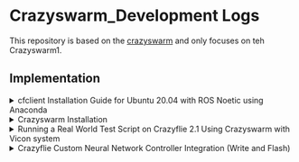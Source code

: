 # Crazyswarm_Development Logs
This repository is based on the [crazyswarm](https://github.com/USC-ACTLab/crazyswarm/tree/master) and only focuses on teh Crazyswarm1.

## Implementation

<details>
<summary>cfclient Installation Guide for Ubuntu 20.04 with ROS Noetic using Anaconda</summary>

#### Prerequisites
This project requires Python 3.8 - 3.12.

#### Step 1: Install Dependencies
Open a terminal and run the following commands to install the necessary system dependencies:

```bash
  sudo apt update
  sudo apt install -y git libxcb-xinerama0 libxcb-cursor0
```
#### Step 2: Install Anaconda
If you haven't installed Anaconda yet, download and install it from [Anaconda's official website](https://www.anaconda.com/products/individual).

#### Step 3: Create and Activate a Virtual Environment
Create a new virtual environment with Python 3.8 (or your desired version):

```bash
  conda create -n cfclient-env python=3.8
  conda activate cfclient-env
```

#### Step 4: Install ROS Noetic Dependencies
Source your ROS Noetic setup script:

```bash
  source /opt/ros/noetic/setup.bash
```

#### Step 5: Clone the Repository
Clone the `crazyflie-clients-python` repository:

```bash
  git clone https://github.com/bitcraze/crazyflie-clients-python
  cd crazyflie-clients-python
```
#### Step 6: Install the Client
Install the client in editable mode:

```bash
  pip install -e .
```
For development mode, use:
```bash
  pip install -e .[dev]
```
#### Step 7: Set up udev Permissions
Set up udev permissions for Crazyradio. Follow the instructions in the [cflib installation guide](https://www.bitcraze.io/documentation/repository/crazyflie-lib-python/master/installation/).

Note: *For detailed solutions to issues where cfclient cannot be opened - USB permissions issue (unable to use Crazyradio):
Follow the instructions in the [USB permissions | Bitcraze](https://www.bitcraze.io/documentation/repository/crazyflie-lib-python/master/installation/usb_permissions/
).
#### Step 8: Running the Client
You can run the client with the following commands:

```bash
  cfclient
  cfheadless
  cfloader
  cfzmq
```
or with:
```bash
  python -m cfclient.gui
```
Make sure your virtual environment is activated each time you use cfclient.

</details>

<details>
<summary>Crazyswarm Installation</summary>
Please follow the [instructions](https://crazyswarm.readthedocs.io/en/latest/).
  
From Changelog section to Overview section.
</details>

<details>
<summary>Running a Real World Test Script on Crazyflie 2.1 Using Crazyswarm with Vicon system</summary>
  
#### Prerequisites
- Crazyflie 2.1
- Crazyswarm
- Vicon Tracker 3.10
- Single Marker
- There are conflicts between ros and conda environment, do not use conda.


#### Steps

1. **Connect both laptop and lab computer to same WIFI:**

2. **Add Crazyflie object to Vicon tracking system:**

   Attach the single marker to the appropriate position on the Crazyflie 2.1.
   
   Open Vicon System.
   
   Open Vicon Tracker 3.10 in computer.
   
   You can check that single marker as a point in the vicon system.

2. **Follow Crazyswarm instructions on [Configuration](https://crazyswarm.readthedocs.io/en/latest/configuration.html):**

   Here we choose Vicon as tracking system and Single Marker as object tracking mode.

   For Enumerate Crazyflies section, modify crazyflies.yaml with following parameters:
   
   ```
   # ros_ws/src/crazyswarm/launch/crazyflies.yaml
   crazyflies:
   - id: 1
    channel: 100
    initialPosition: [-2.26499, -1.61604, 0.032]
    type: CF21SingleMarker
   ```

   Do not do the Update firmware and Manage fleet with the Chooser sections.

4. **Turn on Crazyflie 2.1, ready for connection:**

5. **Run Hovering (hello, world):**

   4.1 Run the test script in simulation mode to make sure your Python interpreter is set up correctly:
   ```python
    python hello_world.py --sim
   ```
   In the 3D visualization, you should see a Crazyflie take off, hover for a few seconds, and then land.

   4.2 Start Ros:

   Open a new terminal and run
   
   ```python
    roscore
   ```

   4.3 Start the crazyswarm_server:
   ```python
    source ros_ws/devel/setup.bash
    roslaunch crazyswarm hover_swarm.launch
   ```

   You should see the Crazyflie 2.1 connect with laptop, there should be one light on Crazyflie 2.1 shows green and the radio device attached to the laptop will also show green light.

   A software rviz in laptop will launch and show the estimated pose of cf1.

   4.4 Run hello_world.py script in real world:

   Open a new terminal and run
  
   ```python
    source devel/setup.bash
    python hello_world.py
   ```
   * the hello_world.py is located in ros_ws/src/crazyswarm/script/
  
   ** Note:

   1. Before running hello_world.py scripts, we need to deactivate Conda or any other environments manager.
   2. Depending on library updating, some syntax of code needs to be changed.
  
   
</details>

<details>
<summary>Crazyflie Custom Neural Network Controller Integration (Write and Flash)</summary>
  
#### Prerequisites

- Crazyflie 2.1
- A pre-trained neural network model saved as `model_latest.pt` which contains all the necessary neural network data in a dict format.

#### Steps

1. **Write a script (`convert.py`) to load the neural network model dictionary and convert the parameters into C arrays, then write them into `model_parameters.c` file:**

    ```python
    import torch
    
    def tensor_to_c_array(tensor, name):
        array = tensor.cpu().numpy()  # Ensure the tensor is processed on CPU
        c_array = ""
        if len(array.shape) == 2:
            shape_str = f"[{array.shape[0]}][{array.shape[1]}]"
            c_array = f"static const float {name}{shape_str} = {{\n"
            for row in array:
                c_array += "    {" + ', '.join(map(str, row)) + "},\n"
            c_array += "};\n"
        elif len(array.shape) == 1:
            shape_str = f"[{array.shape[0]}]"
            c_array = f"static const float {name}{shape_str} = {{"
            c_array += ', '.join(map(str, array))
            c_array += "};\n"
        return c_array
    
    def recursive_convert(name, param, c_arrays):
        if isinstance(param, torch.Tensor):  # Check if the parameter is a tensor
            c_name = name.replace('.', '_')
            c_arrays.append(tensor_to_c_array(param, c_name))
        elif isinstance(param, dict):  # If it's a dictionary, process recursively
            for sub_name, sub_param in param.items():
                recursive_convert(f"{name}.{sub_name}", sub_param, c_arrays)
    
    # Load the model's state dictionary
    model_state_dict = torch.load('model_latest.pt', map_location=torch.device('cpu'))
    
    # Convert each parameter to C arrays
    c_arrays = []
    for name, param in model_state_dict.items():
        recursive_convert(name, param, c_arrays)
    
    # Write all C arrays to a file
    with open('model_parameters.c', 'w') as f:
        for c_array in c_arrays:
            if c_array:  # Write to file only if c_array is not empty
                f.write(c_array + '\n')

    ```

2. **In `model_parameters.c`, extracting the weights and biases for the policy neural network layers:**

    ```c
    // Example of the generated C arrays for the policy layer
    static const float agent_ac_actor_pi_net_fcs_0_weight[64][17] = {...}
    static const float agent_ac_actor_pi_net_fcs_0_bias[64] = {...}

    // other layers
    ```
#### Todo:

1. Set as default controller
2. Compile firmware
3. Flash firmware
4. Verification and testing


#### Can use for reference:

[GitHub - mahaitongdae/crazyflie-firmware at dev-nn](https://github.com/mahaitongdae/crazyflie-firmware/tree/dev-nn)

At src/modules/src/controller

https://www.bitcraze.io/documentation/repository/crazyflie-firmware/master/building-and-flashing/build/
https://blog.csdn.net/zeye5731/article/details/109293157

</details>


